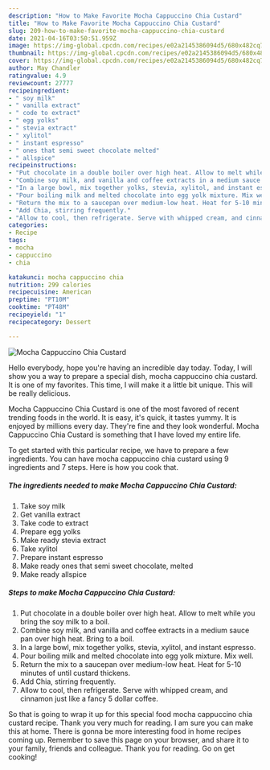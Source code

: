 ```yaml
---
description: "How to Make Favorite Mocha Cappuccino Chia Custard"
title: "How to Make Favorite Mocha Cappuccino Chia Custard"
slug: 209-how-to-make-favorite-mocha-cappuccino-chia-custard
date: 2021-04-16T03:50:51.959Z
image: https://img-global.cpcdn.com/recipes/e02a2145386094d5/680x482cq70/mocha-cappuccino-chia-custard-recipe-main-photo.jpg
thumbnail: https://img-global.cpcdn.com/recipes/e02a2145386094d5/680x482cq70/mocha-cappuccino-chia-custard-recipe-main-photo.jpg
cover: https://img-global.cpcdn.com/recipes/e02a2145386094d5/680x482cq70/mocha-cappuccino-chia-custard-recipe-main-photo.jpg
author: May Chandler
ratingvalue: 4.9
reviewcount: 27777
recipeingredient:
- " soy milk"
- " vanilla extract"
- " code to extract"
- " egg yolks"
- " stevia extract"
- " xylitol"
- " instant espresso"
- " ones that semi sweet chocolate melted"
- " allspice"
recipeinstructions:
- "Put chocolate in a double boiler over high heat. Allow to melt while you bring the soy milk to a boil."
- "Combine soy milk, and vanilla and coffee extracts in a medium sauce pan over high heat. Bring to a boil."
- "In a large bowl, mix together yolks, stevia, xylitol, and instant espresso."
- "Pour boiling milk and melted chocolate into egg yolk mixture. Mix well."
- "Return the mix to a saucepan over medium-low heat. Heat for 5-10 minutes of until custard thickens."
- "Add Chia, stirring frequently."
- "Allow to cool, then refrigerate. Serve with whipped cream, and cinnamon just like a fancy 5 dollar coffee."
categories:
- Recipe
tags:
- mocha
- cappuccino
- chia

katakunci: mocha cappuccino chia 
nutrition: 299 calories
recipecuisine: American
preptime: "PT10M"
cooktime: "PT48M"
recipeyield: "1"
recipecategory: Dessert

---
```



![Mocha Cappuccino Chia Custard](https://img-global.cpcdn.com/recipes/e02a2145386094d5/680x482cq70/mocha-cappuccino-chia-custard-recipe-main-photo.jpg)

Hello everybody, hope you're having an incredible day today. Today, I will show you a way to prepare a special dish, mocha cappuccino chia custard. It is one of my favorites. This time, I will make it a little bit unique. This will be really delicious.



Mocha Cappuccino Chia Custard is one of the most favored of recent trending foods in the world. It is easy, it's quick, it tastes yummy. It is enjoyed by millions every day. They're fine and they look wonderful. Mocha Cappuccino Chia Custard is something that I have loved my entire life.


To get started with this particular recipe, we have to prepare a few ingredients. You can have mocha cappuccino chia custard using 9 ingredients and 7 steps. Here is how you cook that.

<!--inarticleads1-->

##### The ingredients needed to make Mocha Cappuccino Chia Custard:

1. Take  soy milk
1. Get  vanilla extract
1. Take  code to extract
1. Prepare  egg yolks
1. Make ready  stevia extract
1. Take  xylitol
1. Prepare  instant espresso
1. Make ready  ones that semi sweet chocolate, melted
1. Make ready  allspice




<!--inarticleads2-->

##### Steps to make Mocha Cappuccino Chia Custard:

1. Put chocolate in a double boiler over high heat. Allow to melt while you bring the soy milk to a boil.
1. Combine soy milk, and vanilla and coffee extracts in a medium sauce pan over high heat. Bring to a boil.
1. In a large bowl, mix together yolks, stevia, xylitol, and instant espresso.
1. Pour boiling milk and melted chocolate into egg yolk mixture. Mix well.
1. Return the mix to a saucepan over medium-low heat. Heat for 5-10 minutes of until custard thickens.
1. Add Chia, stirring frequently.
1. Allow to cool, then refrigerate. Serve with whipped cream, and cinnamon just like a fancy 5 dollar coffee.




So that is going to wrap it up for this special food mocha cappuccino chia custard recipe. Thank you very much for reading. I am sure you can make this at home. There is gonna be more interesting food in home recipes coming up. Remember to save this page on your browser, and share it to your family, friends and colleague. Thank you for reading. Go on get cooking!
